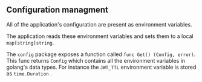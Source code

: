 ## Configuration managment

All of the application's configuration are present as environment variables.

The application reads these environment variables and sets them to a local `map[string]string`.

The `config` package exposes a function called `func Get() (Config, error)`. This func returns `Config` which contains all the environment variables in golang's data types. For instance the `JWT_TTL` environment variable is stored as `time.Duration` .
